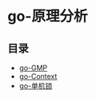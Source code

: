 # go-原理分析

## 目录

* [go-GMP](/study/GoLang/go-原理分析/GMP实现原理)
* [go-Context](/study/GoLang/go-原理分析/context实现原理) 
* [go-单机锁](/study/GoLang/go-原理分析/go-单机锁)